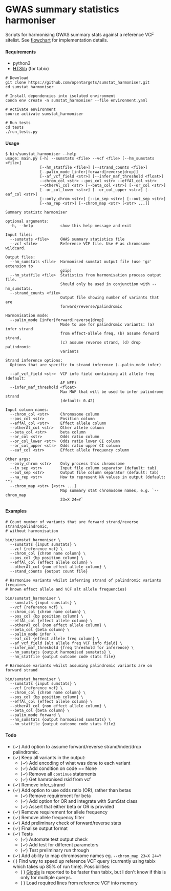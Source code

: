 GWAS summary statistics harmoniser
==================================

Scripts for harmonising GWAS summary stats against a reference VCF sitelist. See [flowchart](flowchart_v2.pdf) for implementation details.

#### Requirements

- python3
- [HTSlib](http://www.htslib.org/download/) (for tabix)

```
# Download
git clone https://github.com/opentargets/sumstat_harmoniser.git
cd sumstat_harmoniser

# Install dependencies into isolated environment
conda env create -n sumstat_harmoniser --file environment.yaml

# Activate environment
source activate sumstat_harmoniser

# Run tests
cd tests
./run_tests.py
```

#### Usage

```
$ bin/sumstat_harmoniser --help
usage: main.py [-h] --sumstats <file> --vcf <file> [--hm_sumstats <file>]
               [--hm_statfile <file>] [--strand_counts <file>]
               [--palin_mode [infer|forward|reverse|drop]]
               [--af_vcf_field <str>] [--infer_maf_threshold <float>]
               --chrom_col <str> --pos_col <str> --effAl_col <str>
               --otherAl_col <str> [--beta_col <str>] [--or_col <str>]
               [--or_col_lower <str>] [--or_col_upper <str>] [--eaf_col <str>]
               [--only_chrom <str>] [--in_sep <str>] [--out_sep <str>]
               [--na_rep <str>] [--chrom_map <str> [<str> ...]]

Summary statistc harmoniser

optional arguments:
  -h, --help            show this help message and exit

Input files:
  --sumstats <file>     GWAS summary statistics file
  --vcf <file>          Reference VCF file. Use # as chromosome wildcard.

Output files:
  --hm_sumstats <file>  Harmonised sumstat output file (use 'gz' extension to
                        gzip)
  --hm_statfile <file>  Statistics from harmonisation process output file.
                        Should only be used in conjunction with --hm_sumstats.
  --strand_counts <file>
                        Output file showing number of variants that are
                        forward/reverse/palindromic

Harmonisation mode:
  --palin_mode [infer|forward|reverse|drop]
                        Mode to use for palindromic variants: (a) infer strand
                        from effect-allele freq, (b) assume forward strand,
                        (c) assume reverse strand, (d) drop palindromic
                        variants

Strand inference options:
  Options that are specific to strand inference (--palin_mode infer)

  --af_vcf_field <str>  VCF info field containing alt allele freq (default:
                        AF_NFE)
  --infer_maf_threshold <float>
                        Max MAF that will be used to infer palindrome strand
                        (default: 0.42)

Input column names:
  --chrom_col <str>     Chromosome column
  --pos_col <str>       Position column
  --effAl_col <str>     Effect allele column
  --otherAl_col <str>   Other allele column
  --beta_col <str>      beta column
  --or_col <str>        Odds ratio column
  --or_col_lower <str>  Odds ratio lower CI column
  --or_col_upper <str>  Odds ratio upper CI column
  --eaf_col <str>       Effect allele frequency column

Other args:
  --only_chrom <str>    Only process this chromosome
  --in_sep <str>        Input file column separator (default: tab)
  --out_sep <str>       Output file column separator (default: tab)
  --na_rep <str>        How to represent NA values in output (default: "")
  --chrom_map <str> [<str> ...]
                        Map summary stat chromosome names, e.g. `--chrom_map
                        23=X 24=Y`
```

#### Examples

```
# Count number of variants that are forward strand/reverse strand/palindromic,
# without harmonisation

bin/sumstat_harmoniser \
  --sumstats {input sumstats} \
  --vcf {reference vcf} \
  --chrom_col {chrom name column} \
  --pos_col {bp position column} \
  --effAl_col {effect allele column} \
  --otherAl_col {non effect allele column} \
  --stand_counts {output count file}

# Harmonise variants whilst inferring strand of palindromic variants (requires
# known effect allele and VCF alt allele frequencies)

bin/sumstat_harmoniser \
  --sumstats {input sumstats} \
  --vcf {reference vcf} \
  --chrom_col {chrom name column} \
  --pos_col {bp position column} \
  --effAl_col {effect allele column} \
  --otherAl_col {non effect allele column} \
  --beta_col {beta column} \
  --palin_mode infer \
  --eaf_col {effect allele freq column} \
  --af_vcf_field {alt allele freq VCF info field} \
  --infer_maf_threshold {freq threshold for inference} \
  --hm_sumstats {output harmonised sumstats} \
  --hm_statfile {output outcome code stats file}

# Harmonise variants whilst assuming palindromic variants are on forward strand

bin/sumstat_harmoniser \
  --sumstats {input sumstats} \
  --vcf {reference vcf} \
  --chrom_col {chrom name column} \
  --pos_col {bp position column} \
  --effAl_col {effect allele column} \
  --otherAl_col {non effect allele column} \
  --beta_col {beta column} \
  --palin_mode forward \
  --hm_sumstats {output harmonised sumstats} \
  --hm_statfile {output outcome code stats file}
```

#### Todo

- (✓) Add option to assume forward/reverse strand/inder/drop palindromic.
- (✓) Keep all variants in the output:
  - (✓) Add encoding of what was done to each variant
  - (✓) Add condition on code == None
  - (✓) Remove all `continue` statements
  - (✓) Get hamronised rsid from vcf
- (✓) Remove infer_strand
- (✓) Add option to use odds ratio (OR), rather than betas
  - (✓) Remove requirement for beta
  - (✓) Add option for OR and integrate with SumStat class
  - (✓) Assert that either beta or OR is provided
- (✓) Remove requirement for allele frequency
- (✓) Remove allele frequency filter
- (✓) Add preliminary check of forward/reverse stats
- (✓) Finalise output format
- (✓) Tests
  - (✓) Automate test output check
  - (✓) Add test for different parameters
  - (✓) Test preliminary run through
- (✓) Add ability to map chromosome names eg. `--chrom_map 23=X 24=Y`
- ( ) Find way to speed up reference VCF query (currently using tabix which takes up 85% of run time). Possibilities:
  - ( ) [Giggle](https://github.com/ryanlayer/giggle) is reported to be faster than tabix, but I don't know if this is only for multiple querys.
  - ( ) Load required lines from reference VCF into memory
